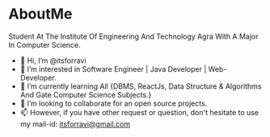 # AboutMe
Student At The Institute Of Engineering And Technology Agra With A Major In Computer Science.
- 👋 Hi, I’m @itsforravi
- 👀 I’m interested in Software Engineer | Java Developer | Web- Developer.
- 🌱 I’m currently learning All {DBMS, ReactJs, Data Structure & Algorithms And Gate Computer Science Subjects.}
- 💞️ I’m looking to collaborate for an open source projects.
- 📫 However, if you have other request or question, don't hesitate to use my mail-id: itsforravi@gmail.com
